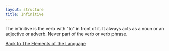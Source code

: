 ```yaml
---
layout: structure
title: Infinitive
---
```


The infinitive is the verb with "to" in front of it. 
It always acts as a noun or an adjective or adverb.
Never part of the verb or verb phrase.

<a href="{{site.baseurl}}/structures/the-elements-of-the-language">Back to The Elements of the Language</a>